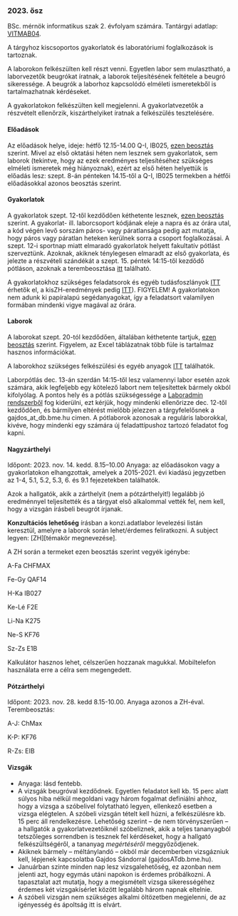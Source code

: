 ### 2023. ősz

BSc. mérnök informatikus szak 2. évfolyam számára. Tantárgyi adatlap: [VITMAB04](https://portal.vik.bme.hu/kepzes/targyak/VITMAB04/).

A tárgyhoz kiscsoportos gyakorlatok és laboratóriumi foglalkozások is tartoznak.

A laborokon felkészülten kell részt venni. Egyetlen labor sem mulasztható, a laborvezetők beugrókat íratnak, a laborok teljesítésének feltétele a beugró sikeressége. A beugrók a laborhoz kapcsolódó elméleti ismeretekből is tartalmazhatnak kérdéseket.

A gyakorlatokon felkészülten kell megjelenni. A gyakorlatvezetők a részvételt ellenőrzik, kiszárthelyiket íratnak a felkészülés tesztelésére.

#### Előadások

Az előadások helye, ideje: hétfő 12.15-14.00 Q-I, IB025, [ezen beosztás](https://db.bme.hu/~gajdos/terembeosztas23.xlsx) szerint. Mivel az első  oktatási héten nem lesznek sem gyakorlatok, sem laborok (tekintve, hogy az ezek eredményes teljesítéséhez szükséges elméleti ismeretek még hiányoznak), ezért az első  héten helyettük is előadás lesz: szept. 8-án pénteken 14.15-től a Q-I, IB025 termekben a hétfői előadásokkal azonos beosztás szerint. 
 
#### Gyakorlatok
 
 A gyakorlatok szept. 12-től kezdődően kéthetente lesznek, [ezen beosztás](https://db.bme.hu/~gajdos/gyakorlatbeosztas23.xlsx) szerint. A gyakorlat- ill. laborcsoport kódjának eleje a napra és az órára utal, a kód végén levő sorszám páros- vagy páratlansága pedig azt mutatja, hogy páros vagy páratlan heteken kerülnek sorra a csoport foglalkozásai. A szept. 12-i sportnap miatt elmaradó gyakorlatok helyett fakultatív pótlást szerveztünk. Azoknak, akiknek ténylegesen elmaradt az első gyakorlata, és jelezte a részvételi szándékát a szept. 15. péntek 14:15-től kezdődő pótláson, azoknak a terembeosztása [itt](https://db.bme.hu/~gajdos/potgyak.xls) található. 
  
 A gyakorlatokhoz szükséges feladatsorok és egyéb tudásfoszlányok [ITT](gyakorlat) érhetők el, a kisZH-eredmények pedig [ITT](eredmenyek)). FIGYELEM! A gyakorlatokon nem adunk ki papíralapú segédanyagokat, így a feladatsort valamilyen formában mindenki vigye magával az órára.

#### Laborok
A laborokat szept. 20-tól kezdődően, általában kéthetente tartjuk, [ezen beosztás](https://db.bme.hu/~gajdos/DBLab2023osz.xlsx) szerint. Figyelem, az Excel táblázatnak több füle is tartalmaz hasznos információkat. 
  
 A laborokhoz szükséges felkészülési és egyéb anyagok [ITT](labor) találhatók.
 
Laborpótlás dec. 13-án szerdán 14:15-től lesz valamennyi labor esetén azok számára, akik legfeljebb egy kötelező labort nem teljesítettek bármely okból kifolyólag.  A pontos hely és a pótlás szükségessége a [Laboradmin rendszerből](https://fecske.db.bme.hu) fog kiderülni, ezt kérjük, hogy mindenki ellenőrizze dec. 12-től kezdődően, és bármilyen eltérést mielőbb jelezzen a tárgyfelelősnek a gajdos_at_db.bme.hu cimen. A pótlaborok azonosak a reguláris laborokkal, kivéve, hogy mindenki egy számára új feladattípushoz tartozó feladatot fog kapni.
 

#### Nagyzárthelyi

Időpont: 2023. nov. 14. kedd. 8.15–10.00 Anyaga: az előadásokon vagy a gyakorlatokon elhangzottak, amelyek a 2015-2021. évi kiadású jegyzetben az 1-4, 5.1, 5.2, 5.3, 6. és 9.1 fejezetekben találhatók.

Azok a hallgatók, akik a zárthelyit (nem a pótzárthelyit!) legalább jó eredménnyel teljesítették és a tárgyat első alkalommal vették fel, nem kell, hogy a vizsgán írásbeli beugrót írjanak.

**Konzultációs lehetőség** írásban a konzi.adatlabor levelezési listán keresztül, amelyre a laborok során lehet/érdemes feliratkozni. A subject legyen: [ZH][témakör megnevezése].

A ZH során a termeket ezen beosztás szerint vegyék igénybe:

A-Fa	 CHFMAX

Fe-Gy	 QAF14

H-Ka	 IB027

Ke-Lé	 F2E

Li-Na	 K275

Ne-S	 KF76

Sz-Zs	 E1B
<!--[ezen beosztás](https://db.bme.hu/~gajdos/ZHterembeosztas23.xlsx) --> 

Kalkulátor hasznos lehet, célszerűen hozzanak magukkal. Mobiltelefon használata erre a célra sem megengedett. 

#### Pótzárthelyi

Időpont: 2023. nov. 28. kedd 8.15-10.00. Anyaga azonos a ZH-éval. Terembeosztás:

A-J: ChMax

K-P: KF76

R-Zs: EIB

<!--A PZH során a termeket [ezen beosztás](https://db.bme.hu/~gajdos/PZHterembeosztas23.xlsx) szerint vegyék igénybe.
Kalkulátor hasznos lehet, célszerűen hozzanak magukkal, úgyszintén 6 ív A4 méretű (nem karton) papírlapot. Mobiltelefon használata kalkulátorként sem megengedett. 

A PZH során a termeket az alábbiak szerint vegyék igénybe:

![kép](https://user-images.githubusercontent.com/18241253/143887280-9ed323c4-10d4-48b6-975e-92c581d7033e.png)

7 iv A4 méretű (nem karton) papírlapot hozzanak magukkal. Kalkulátor hasznos lehet. Mobiltelefon használata erre a célra sem megengedett.-->

#### Vizsgák

 - Anyaga: lásd fentebb.
 - A vizsgák beugróval kezdődnek. Egyetlen feladatot kell kb. 15 perc alatt súlyos hiba nélkül megoldani vagy három fogalmat definiálni ahhoz, hogy a vizsga a szóbelivel folytatható legyen, ellenkező esetben a vizsga elégtelen. A szóbeli vizsgán tételt kell húzni, a felkészülésre kb. 15 perc áll rendelkezésre. Lehetőség szerint – de nem törvényszerűen – a hallgatók a gyakorlatvezetőiknél szóbeliznek, akik a teljes tananyagból tetszőleges sorrendben is tesznek fel kérdéseket, hogy a hallgató felkészültségéről, a tananyag _megértéséről_ meggyőződjenek.
 - Akiknek bármely – méltánylandó – okból már decemberben vizsgázniuk kell, lépjenek kapcsolatba Gajdos Sándorral (gajdosATdb.bme.hu).
 - Januárban szinte minden nap lesz vizsgalehetőség, ez azonban nem jelenti azt, hogy egymás utáni napokon is érdemes próbálkozni. A tapasztalat azt mutatja, hogy a megismételt vizsga sikerességéhez érdemes két vizsgakísérlet között legalább három napnak eltelnie.
 - A szóbeli vizsgán nem szükséges alkalmi öltözetben megjelenni, de az igényesség és ápoltság itt is elvárt. 
 
<!-- A koronavírus-járvány ezt a hagyományos vizsgarendet a 2021. dec.- 2022. januári vizsgaidőszakban is felülírja. A vizsgák lebonyolítása ekkor a következők szerint történik:

 - Teams-en keresztül, folyamatos kétirányú video- és audio-kapcsolat mellett. Fej- vagy fülhallgató nem használható.
 - A vizsgát a vizsgáztató kezdeményezi a vizsgázó @edu.bme.hu-s azonosítóján keresztüli meghívásával 8:00-tól kezdődően (a 7:30-as kezdés ugyanis az adott körülmények között okafogyott).
 - Továbbra is beugróval kezdődik. A beugró azonban nem közös, hanem a személyes vizsga része, amely során három olyan egyszerű kérdést teszünk fel - tipikusan a jegyzet "A fejezet új fogalmai" c. szakaszaiban található definíciók ismeretére kérdezünk rá -, amelyek mindegyikére elfogadható választ kell adni. Ennek teljesülése esetén a vizsga azonnal folytatódik.
 - A vizsga további része érdemben nem változik. -->
 

